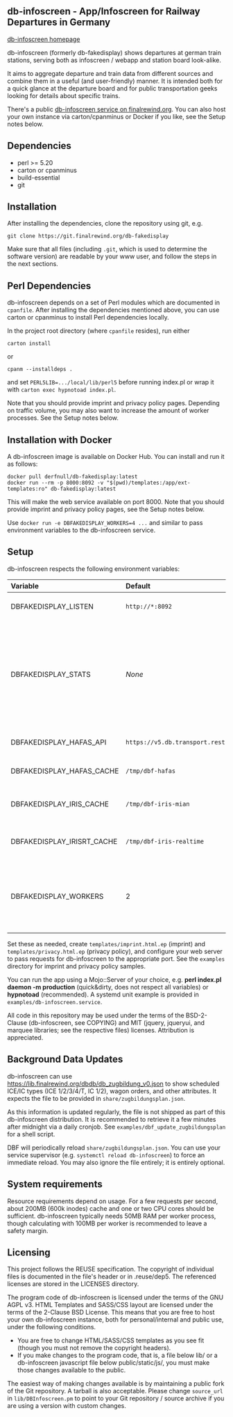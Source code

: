 db-infoscreen - App/Infoscreen for Railway Departures in Germany
---

[db-infoscreen homepage](https://finalrewind.org/projects/db-fakedisplay/)

db-infoscreen (formerly db-fakedisplay) shows departures at german train
stations, serving both as infoscreen / webapp and station board look-alike.

It aims to aggregate departure and train data from different sources and
combine them in a useful (and user-friendly) manner. It is intended both for a
quick glance at the departure board and for public transportation geeks looking
for details about specific trains.

There's a public [db-infoscreen service on
finalrewind.org](https://dbf.finalrewind.org/). You can also host your own
instance via carton/cpanminus or Docker if you like, see the Setup notes below.


Dependencies
---

 * perl >= 5.20
 * carton or cpanminus
 * build-essential
 * git

Installation
---

After installing the dependencies, clone the repository using git, e.g.

```
git clone https://git.finalrewind.org/db-fakedisplay
```

Make sure that all files (including `.git`, which is used to determine the
software version) are readable by your www user, and follow the steps in the
next sections.

Perl Dependencies
---

db-infoscreen depends on a set of Perl modules which are documented in
`cpanfile`. After installing the dependencies mentioned above, you can use
carton or cpanminus to install Perl dependencies locally.

In the project root directory (where `cpanfile` resides), run either

```
carton install
```

or

```
cpanm --installdeps .
```

and set `PERL5LIB=.../local/lib/perl5` before running index.pl or wrap it
with `carton exec hypnotoad index.pl`.

Note that you should provide imprint and privacy policy pages. Depending on
traffic volume, you may also want to increase the amount of worker processes.
See the Setup notes below.

Installation with Docker
---

A db-infoscreen image is available on Docker Hub. You can install and run it
as follows:

```
docker pull derfnull/db-fakedisplay:latest
docker run --rm -p 8000:8092 -v "$(pwd)/templates:/app/ext-templates:ro" db-fakedisplay:latest
```

This will make the web service available on port 8000.  Note that you should
provide imprint and privacy policy pages, see the Setup notes below.

Use `docker run -e DBFAKEDISPLAY_WORKERS=4 ...` and similar to pass environment
variables to the db-infoscreen service.

Setup
---

db-infoscreen respects the following environment variables:

| Variable | Default | Description |
| :------- | :------ | :---------- |
| DBFAKEDISPLAY\_LISTEN | `http://*:8092` | IP and Port for web service |
| DBFAKEDISPLAY\_STATS | _None_ | File in which the total count of backend API requests (excluding those answered from cache) is written |
| DBFAKEDISPLAY\_HAFAS\_API | `https://v5.db.transport.rest` | hafas-rest-api endpoint |
| DBFAKEDISPLAY\_HAFAS\_CACHE | `/tmp/dbf-hafas` | Directory for HAFAS cache |
| DBFAKEDISPLAY\_IRIS\_CACHE | `/tmp/dbf-iris-mian` | Directory for IRIS schedule cache |
| DBFAKEDISPLAY\_IRISRT\_CACHE | `/tmp/dbf-iris-realtime` | Directory for IRIS realtime cache |
| DBFAKEDISPLAY\_WORKERS | 2 | Number of worker processes (i.e., maximum amount of concurrent requests) |

Set these as needed, create `templates/imprint.html.ep` (imprint) and
`templates/privacy.html.ep` (privacy policy), and configure your web server to
pass requests for db-infoscreen to the appropriate port. See the
`examples` directory for imprint and privacy policy samples.

You can run the app using a Mojo::Server of your choice, e.g.  **perl
index.pl daemon -m production** (quick&dirty, does not respect all variables)
or **hypnotoad** (recommended). A systemd unit example is provided in
`examples/db-infoscreen.service`.

All code in this repository may be used under the terms of the BSD-2-Clause
(db-infoscreen, see COPYING) and MIT (jquery, jqueryui, and marquee libraries;
see the respective files) licenses.  Attribution is appreciated.

Background Data Updates
---

db-infoscreen can use <https://lib.finalrewind.org/dbdb/db_zugbildung_v0.json>
to show scheduled ICE/IC types (ICE 1/2/3/4/T, IC 1/2), wagon orders, and other
attributes. It expects the file to be provided in `share/zugbildungsplan.json`.

As this information is updated regularly, the file is not shipped as part of
this db-infoscreen distribution. It is recommended to retrieve it a few minutes
after midnight via a daily cronjob. See `examples/dbf_update_zugbildungsplan`
for a shell script.

DBF will periodically reload `share/zugbildungsplan.json`. You can use your
service supervisor (e.g. `systemctl reload db-infoscreen`) to force an
immediate reload. You may also ignore the file entirely; it is entirely
optional.

System requirements
---

Resource requirements depend on usage. For a few requests per second, about
200MB (600k inodes) cache and one or two CPU cores should be sufficient.
db-infoscreen typically needs 50MB RAM per worker process, though calculating
with 100MB per worker is recommended to leave a safety margin.

Licensing
---

This project follows the REUSE specification. The copyright of individual files
is documented in the file's header or in .reuse/dep5. The referenced licenses
are stored in the LICENSES directory.

The program code of db-infoscreen is licensed under the terms of the GNU AGPL
v3. HTML Templates and SASS/CSS layout are licensed under the terms of the
2-Clause BSD License. This means that you are free to host your own
db-infoscreen instance, both for personal/internal and public use, under the
following conditions.

* You are free to change HTML/SASS/CSS templates as you see fit (though you
  must not remove the copyright headers).
* If you make changes to the program code, that is, a file below lib/ or a
  db-infoscreen javascript file below public/static/js/, you must make those
  changes available to the public.

The easiest way of making changes available is by maintaining a public fork of
the Git repository. A tarball is also acceptable. Please change `source_url` in
`lib/DBInfoscreen.pm` to point to your Git repository / source archive if you
are using a version with custom changes.
